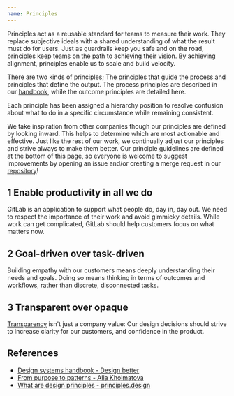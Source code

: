 ```yaml
---
name: Principles
---
```


Principles act as a reusable standard for teams to measure their work. They replace subjective ideals with a shared understanding of what the result must do for users. Just as guardrails keep you safe and on the road, principles keep teams on the path to achieving their vision. By achieving alignment, principles enable us to scale and build velocity.

There are two kinds of principles; The principles that guide the process and principles that define the output. The process principles are described in our [handbook](https://about.gitlab.com/handbook/product/#product-principles), while the outcome principles are detailed here.

Each principle has been assigned a hierarchy position to resolve confusion about what to do in a specific circumstance while remaining consistent.

We take inspiration from other companies though our principles are defined by looking inward. This helps to determine which are most actionable and effective. Just like the rest of our work, we continually adjust our principles and strive always to make them better. Our principle guidelines are defined at the bottom of this page, so everyone is welcome to suggest improvements by opening an issue and/or creating a merge request in our [repository](https://gitlab.com/gitlab-org/gitlab-services/design.gitlab.com)!

## 1 Enable productivity in all we do

GitLab is an application to support what people do, day in, day out. We need to respect the importance of their work and avoid gimmicky details. While work can get complicated, GitLab should help customers focus on what matters now.

<!--
 1. **Bold sub principle(s) title** Explanation, plus optional reference
  - Example(s), plus link towards a reference in real-life
-->

## 2 Goal-driven over task-driven

Building empathy with our customers means deeply understanding their needs and goals. Doing so means thinking in terms of outcomes and workflows, rather than discrete, disconnected tasks.

<!--
 1. **Bold sub principle(s) title** Explanation, plus optional reference
  - Example(s), plus link towards a reference in real-life
-->

## 3 Transparent over opaque

[Transparency](https://handbook.gitlab.com/handbook/values/#transparency) isn't just a company value: Our design decisions should strive to increase clarity for our customers, and confidence in the product.

<!--
1. **Bold sub principle(s) title** Explanation, plus optional reference
  - Example(s), plus link towards a reference in real-life
-->

## References

- [Design systems handbook - Design better](https://www.designbetter.co/design-systems-handbook/expanding-design-system)
- [From purpose to patterns - Alla Kholmatova](https://speakerdeck.com/craftui/from-purpose-to-patterns)
- [What are design principles - principles.design](https://principles.design/#what-are-design-principles)
